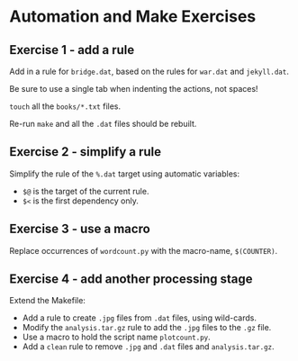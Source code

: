 Automation and Make Exercises
=============================

Exercise 1 - add a rule 
-----------------------

Add in a rule for `bridge.dat`, based on the rules for `war.dat` and
`jekyll.dat`.

Be sure to use a single tab when indenting the actions, not spaces!

`touch` all the `books/*.txt` files.

Re-run `make` and all the `.dat` files should be rebuilt.

Exercise 2 - simplify a rule 
----------------------------

Simplify the rule of the `%.dat` target using automatic variables:

* `$@` is the target of the current rule.
* `$<` is the first dependency only.

Exercise 3 - use a macro
------------------------

Replace occurrences of `wordcount.py` with the macro-name,
`$(COUNTER)`.

Exercise 4 - add another processing stage
-----------------------------------------

Extend the Makefile:

* Add a rule to create `.jpg` files from `.dat` files, using wild-cards.
* Modify the `analysis.tar.gz` rule to add the `.jpg` files to the `.gz` file.
* Use a macro to hold the script name `plotcount.py`.
* Add a `clean` rule to remove `.jpg` and `.dat` files  and `analysis.tar.gz`.
